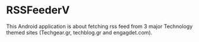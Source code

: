 # RSSFeederV
This Android application is about fetching rss feed from 3 major Technology themed sites (Techgear.gr, techblog.gr and engagdet.com).
